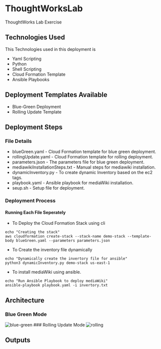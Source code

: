 # ThoughtWorksLab
ThoughtWorks Lab Exercise

## Technologies Used
This Technologies used in this deployment is
* Yaml Scripting
* Python
* Shell Scripting
* Cloud Formation Template
* Ansible Playbooks

## Deployment Templates Available
* Blue-Green Deployment
* Rolling Update Template

## Deployment Steps

### File Details
* blueGreen.yaml                 - Cloud Formation template for blue green deployment.
* rollingUpdate.yaml             - Cloud Formation template for rolling deployment.
* parameters.json                - The parameters file for blue green deployment.
* mediawikiInstallationSteps.txt - Manual steps for mediawiki installation.
* dynamicInventory.py            - To create dynamic Inventory based on the ec2 tags.
* playbook.yaml                  - Ansible playbook for mediaWiki installation.
* seup.sh                        - Setup file for deployment.

### Deployment Process

#### 

#### Running Each File Seperately
* To Deploy the Cloud Formation Stack using cli
```
echo "Creating the stack"
aws cloudformation create-stack --stack-name demo-stack --template-body blueGreen.yaml --parameters parameters.json
```

* To Create the inventory file dynamically
```
echo "Dynamically create the invertory file for ansible"
python3 dynamicInventory.py demo-stack us-east-1
```

* To install mediaWiki using ansible.
```
echo "Run Ansible Playbook to deploy mediaWiki"
ansible-playbook playbook.yaml -i invertory.txt
```









## Architecture
### Blue Green Mode
<img src="https://github.com/sumanth979/ThoughtWorksLab/blob/main/blue-green.png" alt="blue-green">
### Rolling Update Mode
<img src="https://github.com/sumanth979/ThoughtWorksLab/blob/main/rolling.png" alt="rolling">

## Outputs
